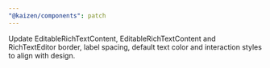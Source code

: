 ```yaml
---
"@kaizen/components": patch
---
```


Update EditableRichTextContent, EditableRichTextContent and RichTextEditor border, label spacing, default text color and interaction styles to align with design.
